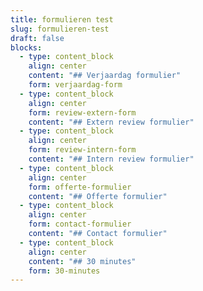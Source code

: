 ```yaml
---
title: formulieren test
slug: formulieren-test
draft: false
blocks:
  - type: content_block
    align: center
    content: "## Verjaardag formulier"
    form: verjaardag-form
  - type: content_block
    align: center
    form: review-extern-form
    content: "## Extern review formulier"
  - type: content_block
    align: center
    form: review-intern-form
    content: "## Intern review formulier"
  - type: content_block
    align: center
    form: offerte-formulier
    content: "## Offerte formulier"
  - type: content_block
    align: center
    form: contact-formulier
    content: "## Contact formulier"
  - type: content_block
    align: center
    content: "## 30 minutes"
    form: 30-minutes
---
```

